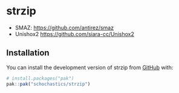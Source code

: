 
<!-- README.md is generated from README.Rmd. Please edit that file -->

# strzip

<!-- badges: start -->
<!-- badges: end -->

- SMAZ: <https://github.com/antirez/smaz>
- Unishox2 <https://github.com/siara-cc/Unishox2>

## Installation

You can install the development version of strzip from
[GitHub](https://github.com/) with:

``` r
# install.packages("pak")
pak::pak("schochastics/strzip")
```
